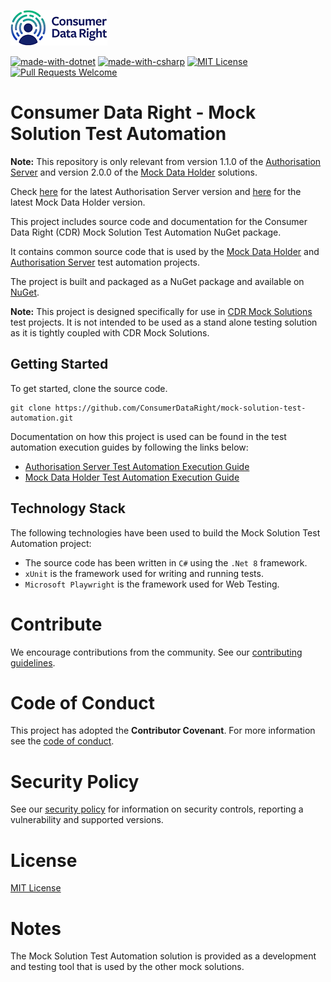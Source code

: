 ![Consumer Data Right Logo](https://raw.githubusercontent.com/ConsumerDataRight/mock-solution-test-automation/main/Assets/cdr-logo.png)

[![made-with-dotnet](https://img.shields.io/badge/Made%20with-.NET-1f425Ff.svg)](https://dotnet.microsoft.com/)
[![made-with-csharp](https://img.shields.io/badge/Made%20with-C%23-1f425Ff.svg)](https://docs.microsoft.com/en-us/dotnet/csharp/)
[![MIT License](https://img.shields.io/github/license/ConsumerDataRight/mock-solution-test-automation)](https://github.com/ConsumerDataRight/mock-solution-test-automation/blob/main/LICENSE)
[![Pull Requests Welcome](https://img.shields.io/badge/PRs-welcome-brightgreen.svg)](https://github.com/ConsumerDataRight/mock-solution-test-automation/blob/main/CONTRIBUTING.md)

# Consumer Data Right - Mock Solution Test Automation

**Note:** This repository is only relevant from version 1.1.0 of the [Authorisation Server](https://github.com/ConsumerDataRight/authorisation-server) and version 2.0.0 of the [Mock Data Holder](https://github.com/ConsumerDataRight/mock-data-holder) solutions.

Check [here](https://github.com/ConsumerDataRight/authorisation-server/releases) for the latest Authorisation Server version and [here](https://github.com/ConsumerDataRight/mock-data-holder/releases) for the latest Mock Data Holder version.


This project includes source code and documentation for the Consumer Data Right (CDR) Mock Solution Test Automation NuGet package.

It contains common source code that is used by the [Mock Data Holder](https://github.com/ConsumerDataRight/mock-data-holder) and [Authorisation Server](https://github.com/ConsumerDataRight/authorisation-server) test automation projects.

The project is built and packaged as a NuGet package and available on [NuGet](https://www.nuget.org/packages/ConsumerDataRight.ParticipantTooling.MockSolution.TestAutomation).


**Note:** This project is designed specifically for use in [CDR Mock Solutions](https://github.com/ConsumerDataRight) test projects. It is not intended to be used as a stand alone testing solution as it is tightly coupled with CDR Mock Solutions.


## Getting Started

To get started, clone the source code.
```
git clone https://github.com/ConsumerDataRight/mock-solution-test-automation.git
```

Documentation on how this project is used can be found in the test automation execution guides by following the links below:

- [Authorisation Server Test Automation Execution Guide](https://github.com/ConsumerDataRight/authorisation-server/blob/main/Help/testing/HELP.md)
- [Mock Data Holder Test Automation Execution Guide](https://github.com/ConsumerDataRight/mock-data-holder/blob/main/Help/testing/HELP.md)
 
## Technology Stack

The following technologies have been used to build the Mock Solution Test Automation project:
- The source code has been written in `C#` using the `.Net 8` framework.
- `xUnit` is the framework used for writing and running tests.
- `Microsoft Playwright` is the framework used for Web Testing.

# Contribute
We encourage contributions from the community.  See our [contributing guidelines](https://github.com/ConsumerDataRight/mock-solution-test-automation/blob/main/CONTRIBUTING.md).

# Code of Conduct
This project has adopted the **Contributor Covenant**.  For more information see the [code of conduct](https://github.com/ConsumerDataRight/mock-solution-test-automation/blob/main/CODE_OF_CONDUCT.md).


# Security Policy
See our [security policy](https://github.com/ConsumerDataRight/mock-solution-test-automation/blob/main/SECURITY.md) for information on security controls, reporting a vulnerability and supported versions.
# License
[MIT License](https://github.com/ConsumerDataRight/mock-solution-test-automation/blob/main/LICENSE)

# Notes
The Mock Solution Test Automation solution is provided as a development and testing tool that is used by the other mock solutions.